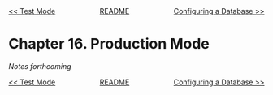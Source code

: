 <div>
<div style='float: left'><a href='ch15-test-mode.md'>&lt;&lt; Test Mode</a></div>
<div style='float: right'><a href='ch17-configuring-a-database.md'>Configuring a Database &gt;&gt;</a></div>
<div style='float: inline-auto;text-align:center'><a href='README.md'>README</a></div>
<div style="clear: both"></div>
</div>

# Chapter 16. Production Mode

*Notes forthcoming*

<div>
<div style='float: left'><a href='ch15-test-mode.md'>&lt;&lt; Test Mode</a></div>
<div style='float: right'><a href='ch17-configuring-a-database.md'>Configuring a Database &gt;&gt;</a></div>
<div style='float: inline-auto;text-align:center'><a href='README.md'>README</a></div>
<div style="clear: both"></div>
</div>